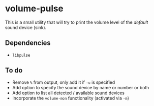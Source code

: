 # volume-pulse

This is a small utility that will try to print the volume level of the _default_ sound device (sink).

## Dependencies

- `libpulse`

## To do

- Remove `%` from output, only add it if `-u` is specified
- Add option to specify the sound device by name or number or both
- Add option to list all detected / available sound devices
- Incorporate the `volume-mon` functionality (activated via `-m`)

